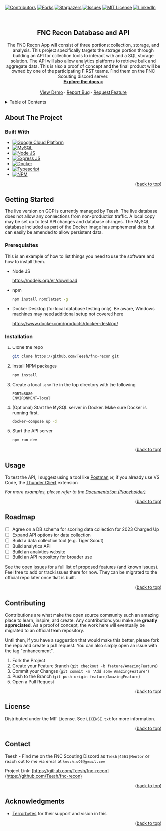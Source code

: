 <!-- Improved compatibility of back to top link: See: https://github.com/othneildrew/Best-README-Template/pull/73 -->
<a name="readme-top"></a>
<!--
*** Thanks for checking out the Best-README-Template. If you have a suggestion
*** that would make this better, please fork the repo and create a pull request
*** or simply open an issue with the tag "enhancement".
*** Don't forget to give the project a star!
*** Thanks again! Now go create something AMAZING! :D
-->



<!-- PROJECT SHIELDS -->
<!--
*** I'm using markdown "reference style" links for readability.
*** Reference links are enclosed in brackets [ ] instead of parentheses ( ).
*** See the bottom of this document for the declaration of the reference variables
*** for contributors-url, forks-url, etc. This is an optional, concise syntax you may use.
*** https://www.markdownguide.org/basic-syntax/#reference-style-links
-->
[![Contributors][contributors-shield]][contributors-url]
[![Forks][forks-shield]][forks-url]
[![Stargazers][stars-shield]][stars-url]
[![Issues][issues-shield]][issues-url]
[![MIT License][license-shield]][license-url]
[![LinkedIn][linkedin-shield]][linkedin-url]



<!-- PROJECT LOGO -->
<br />
<div align="center">

<h2 align="center">FNC Recon Database and API</h2>

  <p align="center">
    The FNC Recon App will consist of three portions: collection, storage, and analysis. This project specifically targets the storage portion through building an API for collection tools to interact with and a SQL storage solution. The API will also allow analytics platforms to retrieve bulk and aggregate data. This is also a proof of concept and the final product will be owned by one of the participating FIRST teams. Find them on the FNC Scouting discord server.
    <br />
    <a href="https://github.com/Teesh/fnc-recon"><strong>Explore the docs »</strong></a>
    <br />
    <br />
    <a href="https://fnc-recon-api-avxirbvnfa-ue.a.run.app/">View Demo</a>
    ·
    <a href="https://github.com/Teesh/fnc-recon/issues">Report Bug</a>
    ·
    <a href="https://github.com/Teesh/fnc-recon/issues">Request Feature</a>
  </p>
</div>



<!-- TABLE OF CONTENTS -->
<details>
  <summary>Table of Contents</summary>
  <ol>
    <li>
      <a href="#about-the-project">About The Project</a>
      <ul>
        <li><a href="#built-with">Built With</a></li>
      </ul>
    </li>
    <li>
      <a href="#getting-started">Getting Started</a>
      <ul>
        <li><a href="#prerequisites">Prerequisites</a></li>
        <li><a href="#installation">Installation</a></li>
      </ul>
    </li>
    <li><a href="#usage">Usage</a></li>
    <li><a href="#roadmap">Roadmap</a></li>
    <li><a href="#contributing">Contributing</a></li>
    <li><a href="#license">License</a></li>
    <li><a href="#contact">Contact</a></li>
    <li><a href="#acknowledgments">Acknowledgments</a></li>
  </ol>
</details>



<!-- ABOUT THE PROJECT -->
## About The Project

### Built With

* [![Google Cloud Platform][GCP]][GCP-url]
* [![MySQL][MySQL]][MySQL-url]
* [![Node JS][Node.js]][Node-url]
* [![Express JS][Express]][Express-url]
* [![Docker][Docker]][Docker-url]
* [![Typescript][Typescript]][Typescript-url]
* [![NPM][NPM]][NPM-url]

<p align="right">(<a href="#readme-top">back to top</a>)</p>



<!-- GETTING STARTED -->
## Getting Started

The live version on GCP is currently managed by Teesh. The live database does not allow any connections from non-production traffic. A local copy may be set up to test API changes and database changes. The MySQL database included as part of the Docker image has emphemeral data but can easily be amended to allow persistent data.

### Prerequisites

This is an example of how to list things you need to use the software and how to install them.
* Node JS

  https://nodejs.org/en/download

* npm
  ```sh
  npm install npm@latest -g
  ```
* Docker Desktop (for local database testing only). Be aware, Windows machines may need additional setup not covered here

  https://www.docker.com/products/docker-desktop/

### Installation

1. Clone the repo
   ```sh
   git clone https://github.com/Teesh/fnc-recon.git
   ```
2. Install NPM packages
   ```sh
   npm install
   ```
3. Create a local `.env` file in the top directory with the following
   ```env
   PORT=8080
   ENVIRONMENT=local
   ```
4. (Optional) Start the MySQL server in Docker. Make sure Docker is running first. 
   ```sh
   docker-compose up -d
   ```
5. Start the API server
   ```sh
   npm run dev
   ```

<p align="right">(<a href="#readme-top">back to top</a>)</p>



<!-- USAGE EXAMPLES -->
## Usage

To test the API, I suggest using a tool like [Postman](https://www.postman.com/) or, if you already use VS Code, the [Thunder Client](https://www.thunderclient.com/) extension

_For more examples, please refer to the [Documentation (Placeholder)](https://example.com)_

<p align="right">(<a href="#readme-top">back to top</a>)</p>



<!-- ROADMAP -->
## Roadmap

- [ ] Agree on a DB schema for scoring data collection for 2023 Charged Up
- [ ] Expand API options for data collection
- [ ] Build a data collection tool (e.g. Tiger Scout)
- [ ] Build analytics API
- [ ] Build an analytics website
- [ ] Build an API repository for broader use

See the [open issues](https://github.com/Teesh/fnc-recon/issues) for a full list of proposed features (and known issues). Feel free to add or track issues there for now. They can be migrated to the official repo later once that is built.

<p align="right">(<a href="#readme-top">back to top</a>)</p>



<!-- CONTRIBUTING -->
## Contributing

Contributions are what make the open source community such an amazing place to learn, inspire, and create. Any contributions you make are **greatly appreciated**. As a proof of concept, the work here will eventually be migrated to an official team repository.

Until then, if you have a suggestion that would make this better, please fork the repo and create a pull request. You can also simply open an issue with the tag "enhancement".

1. Fork the Project
2. Create your Feature Branch (`git checkout -b feature/AmazingFeature`)
3. Commit your Changes (`git commit -m 'Add some AmazingFeature'`)
4. Push to the Branch (`git push origin feature/AmazingFeature`)
5. Open a Pull Request

<p align="right">(<a href="#readme-top">back to top</a>)</p>



<!-- LICENSE -->
## License

Distributed under the MIT License. See `LICENSE.txt` for more information.

<p align="right">(<a href="#readme-top">back to top</a>)</p>



<!-- CONTACT -->
## Contact

Teesh - Find me on the FNC Scouting Discord as `Teesh|4561|Mentor` or reach out to me via email at `teesh.s93@gmail.com` 

Project Link: [https://github.com/Teesh/fnc-recon](https://github.com/Teesh/fnc-recon)

<p align="right">(<a href="#readme-top">back to top</a>)</p>



<!-- ACKNOWLEDGMENTS -->
## Acknowledgments

* [Terrorbytes](terrorbytes.org) for their support and vision in this

<p align="right">(<a href="#readme-top">back to top</a>)</p>



<!-- MARKDOWN LINKS & IMAGES -->
<!-- https://www.markdownguide.org/basic-syntax/#reference-style-links -->
[contributors-shield]: https://img.shields.io/github/contributors/Teesh/fnc-recon.svg?style=for-the-badge
[contributors-url]: https://github.com/Teesh/fnc-recon/graphs/contributors
[forks-shield]: https://img.shields.io/github/forks/Teesh/fnc-recon.svg?style=for-the-badge
[forks-url]: https://github.com/Teesh/fnc-recon/network/members
[stars-shield]: https://img.shields.io/github/stars/Teesh/fnc-recon.svg?style=for-the-badge
[stars-url]: https://github.com/Teesh/fnc-recon/stargazers
[issues-shield]: https://img.shields.io/github/issues/Teesh/fnc-recon.svg?style=for-the-badge
[issues-url]: https://github.com/Teesh/fnc-recon/issues
[license-shield]: https://img.shields.io/github/license/Teesh/fnc-recon.svg?style=for-the-badge
[license-url]: https://github.com/Teesh/fnc-recon/blob/master/LICENSE.txt
[linkedin-shield]: https://img.shields.io/badge/-LinkedIn-black.svg?style=for-the-badge&logo=linkedin&colorB=555
[linkedin-url]: https://linkedin.com/in/teeshshahi
[product-screenshot]: images/screenshot.png
[GCP]: https://img.shields.io/badge/Google_Cloud-0F9D58?style=for-the-badge&logo=google-cloud&logoColor=F4B400
[GCP-url]: https://cloud.google.com/
[MySQL]: https://img.shields.io/badge/MySQL-20232A?style=for-the-badge&logo=mysql&logoColor=61DAFB
[MySQL-url]: https://mysql.com/
[Node.js]: https://img.shields.io/badge/Node.js-35495E?style=for-the-badge&logo=nodedotjs&logoColor=4FC08D
[Node-url]: https://nodejs.org/
[Express]: https://img.shields.io/badge/Express-DD0031?style=for-the-badge&logo=express&logoColor=white
[Express-url]: https://expressjs.com/
[Docker]: https://img.shields.io/badge/Docker-4A4A55?style=for-the-badge&logo=docker&logoColor=4285F4
[Docker-url]: https://docker.com/
[Typescript]: https://img.shields.io/badge/Typescript-4285F4?style=for-the-badge&logo=typescript&logoColor=white
[Typescript-url]: https://typescriptlang.org
[NPM]: https://img.shields.io/badge/NPM-CC3534?style=for-the-badge&logo=npm&logoColor=white
[NPM-url]: https://npmjs.com